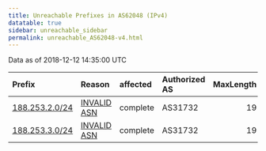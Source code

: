 ```yaml
---
title: Unreachable Prefixes in AS62048 (IPv4)
datatable: true
sidebar: unreachable_sidebar
permalink: unreachable_AS62048-v4.html
---
```


Data as of 2018-12-12 14:35:00 UTC


<div class="datatable-begin"></div>

| Prefix                                                 | Reason                                                                                                | affected   | Authorized AS   |   MaxLength | Anchor                                         |   unreachable /24s |
|:-------------------------------------------------------|:------------------------------------------------------------------------------------------------------|:-----------|:----------------|------------:|:-----------------------------------------------|-------------------:|
| [188.253.2.0/24](https://stat.ripe.net/188.253.2.0/24) | [INVALID ASN](https://rpki-validator.ripe.net/announcement-preview?asn=AS62048&prefix=188.253.2.0/24) | complete   | AS31732         |          19 | [RIPE](unreachable_RIPE_NCC_RPKI_Root-v4.html) |                  1 |
| [188.253.3.0/24](https://stat.ripe.net/188.253.3.0/24) | [INVALID ASN](https://rpki-validator.ripe.net/announcement-preview?asn=AS62048&prefix=188.253.3.0/24) | complete   | AS31732         |          19 | [RIPE](unreachable_RIPE_NCC_RPKI_Root-v4.html) |                  1 |

<div class="datatable-end"></div>
